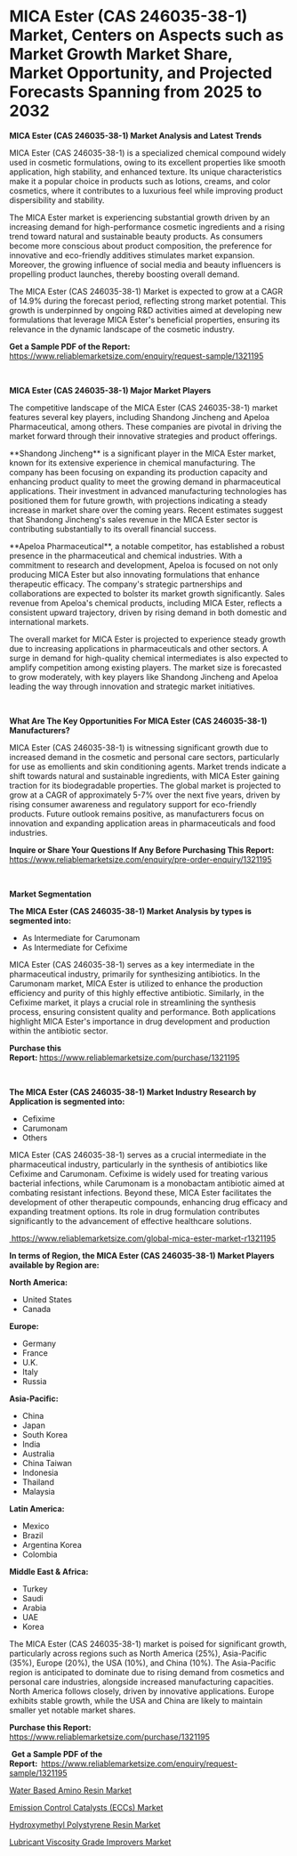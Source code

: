 <p><h1>MICA Ester (CAS 246035-38-1) Market, Centers on Aspects such as Market Growth Market Share, Market Opportunity, and Projected Forecasts Spanning from 2025 to 2032</h1></p><p><strong>MICA Ester (CAS 246035-38-1) Market Analysis and Latest Trends</strong></p>
<p><p>MICA Ester (CAS 246035-38-1) is a specialized chemical compound widely used in cosmetic formulations, owing to its excellent properties like smooth application, high stability, and enhanced texture. Its unique characteristics make it a popular choice in products such as lotions, creams, and color cosmetics, where it contributes to a luxurious feel while improving product dispersibility and stability. </p><p>The MICA Ester market is experiencing substantial growth driven by an increasing demand for high-performance cosmetic ingredients and a rising trend toward natural and sustainable beauty products. As consumers become more conscious about product composition, the preference for innovative and eco-friendly additives stimulates market expansion. Moreover, the growing influence of social media and beauty influencers is propelling product launches, thereby boosting overall demand. </p><p>The MICA Ester (CAS 246035-38-1) Market is expected to grow at a CAGR of 14.9% during the forecast period, reflecting strong market potential. This growth is underpinned by ongoing R&D activities aimed at developing new formulations that leverage MICA Ester's beneficial properties, ensuring its relevance in the dynamic landscape of the cosmetic industry.</p></p>
<p><strong>Get a Sample PDF of the Report:&nbsp;</strong> <a href="https://www.reliablemarketsize.com/enquiry/request-sample/1321195?utm_campaign=1840&utm_medium=2&utm_source=Github&utm_content=ia&utm_term=04042025&utm_id=mica-ester-cas-246035-38-1">https://www.reliablemarketsize.com/enquiry/request-sample/1321195</a></p>
<p>&nbsp;</p>
<p><strong>MICA Ester (CAS 246035-38-1) Major Market Players</strong></p>
<p><p>The competitive landscape of the MICA Ester (CAS 246035-38-1) market features several key players, including Shandong Jincheng and Apeloa Pharmaceutical, among others. These companies are pivotal in driving the market forward through their innovative strategies and product offerings.</p><p>**Shandong Jincheng** is a significant player in the MICA Ester market, known for its extensive experience in chemical manufacturing. The company has been focusing on expanding its production capacity and enhancing product quality to meet the growing demand in pharmaceutical applications. Their investment in advanced manufacturing technologies has positioned them for future growth, with projections indicating a steady increase in market share over the coming years. Recent estimates suggest that Shandong Jincheng's sales revenue in the MICA Ester sector is contributing substantially to its overall financial success.</p><p>**Apeloa Pharmaceutical**, a notable competitor, has established a robust presence in the pharmaceutical and chemical industries. With a commitment to research and development, Apeloa is focused on not only producing MICA Ester but also innovating formulations that enhance therapeutic efficacy. The company's strategic partnerships and collaborations are expected to bolster its market growth significantly. Sales revenue from Apeloa's chemical products, including MICA Ester, reflects a consistent upward trajectory, driven by rising demand in both domestic and international markets.</p><p>The overall market for MICA Ester is projected to experience steady growth due to increasing applications in pharmaceuticals and other sectors. A surge in demand for high-quality chemical intermediates is also expected to amplify competition among existing players. The market size is forecasted to grow moderately, with key players like Shandong Jincheng and Apeloa leading the way through innovation and strategic market initiatives.</p></p>
<p>&nbsp;</p>
<p><strong>What Are The Key Opportunities For MICA Ester (CAS 246035-38-1) Manufacturers?</strong></p>
<p><p>MICA Ester (CAS 246035-38-1) is witnessing significant growth due to increased demand in the cosmetic and personal care sectors, particularly for use as emollients and skin conditioning agents. Market trends indicate a shift towards natural and sustainable ingredients, with MICA Ester gaining traction for its biodegradable properties. The global market is projected to grow at a CAGR of approximately 5-7% over the next five years, driven by rising consumer awareness and regulatory support for eco-friendly products. Future outlook remains positive, as manufacturers focus on innovation and expanding application areas in pharmaceuticals and food industries.</p></p>
<p><strong>Inquire or Share Your Questions If Any Before Purchasing This Report:</strong> <a href="https://www.reliablemarketsize.com/enquiry/pre-order-enquiry/1321195?utm_campaign=1840&utm_medium=2&utm_source=Github&utm_content=ia&utm_term=04042025&utm_id=mica-ester-cas-246035-38-1">https://www.reliablemarketsize.com/enquiry/pre-order-enquiry/1321195</a></p>
<p>&nbsp;</p>
<p><strong>Market Segmentation</strong></p>
<p><strong>The MICA Ester (CAS 246035-38-1) Market Analysis by types is segmented into:</strong></p>
<p><ul><li>As Intermediate for Carumonam</li><li>As Intermediate for Cefixime</li></ul></p>
<p><p>MICA Ester (CAS 246035-38-1) serves as a key intermediate in the pharmaceutical industry, primarily for synthesizing antibiotics. In the Carumonam market, MICA Ester is utilized to enhance the production efficiency and purity of this highly effective antibiotic. Similarly, in the Cefixime market, it plays a crucial role in streamlining the synthesis process, ensuring consistent quality and performance. Both applications highlight MICA Ester's importance in drug development and production within the antibiotic sector.</p></p>
<p><strong>Purchase this Report:&nbsp;</strong><a href="https://www.reliablemarketsize.com/purchase/1321195?utm_campaign=1840&utm_medium=2&utm_source=Github&utm_content=ia&utm_term=04042025&utm_id=mica-ester-cas-246035-38-1">https://www.reliablemarketsize.com/purchase/1321195</a></p>
<p>&nbsp;</p>
<p><strong>The MICA Ester (CAS 246035-38-1) Market Industry Research by Application is segmented into:</strong></p>
<p><ul><li>Cefixime</li><li>Carumonam</li><li>Others</li></ul></p>
<p><p>MICA Ester (CAS 246035-38-1) serves as a crucial intermediate in the pharmaceutical industry, particularly in the synthesis of antibiotics like Cefixime and Carumonam. Cefixime is widely used for treating various bacterial infections, while Carumonam is a monobactam antibiotic aimed at combating resistant infections. Beyond these, MICA Ester facilitates the development of other therapeutic compounds, enhancing drug efficacy and expanding treatment options. Its role in drug formulation contributes significantly to the advancement of effective healthcare solutions.</p></p>
<p><a href="https://www.reliablemarketsize.com/global-mica-ester-market-r1321195?utm_campaign=1840&utm_medium=2&utm_source=Github&utm_content=ia&utm_term=04042025&utm_id=mica-ester-cas-246035-38-1">&nbsp;https://www.reliablemarketsize.com/global-mica-ester-market-r1321195</a></p>
<p><strong>In terms of Region, the MICA Ester (CAS 246035-38-1) Market Players available by Region are:</strong></p>
<p>
    <p> <strong> North America: </strong>
        <ul>
            <li>United States</li>
            <li>Canada</li>
        </ul>
        </p> 
    <p> <strong> Europe: </strong>
        <ul>
            <li>Germany</li>
            <li>France</li>
            <li>U.K.</li>
            <li>Italy</li>
            <li>Russia</li>
        </ul>
        </p> 
    <p> <strong> Asia-Pacific: </strong>
        <ul>
            <li>China</li>
            <li>Japan</li>
            <li>South Korea</li>
            <li>India</li>
            <li>Australia</li>
            <li>China Taiwan</li>
            <li>Indonesia</li>
            <li>Thailand</li>
            <li>Malaysia</li>
        </ul>
        </p> 
    <p> <strong> Latin America: </strong>
        <ul>
            <li>Mexico</li>
            <li>Brazil</li>
            <li>Argentina Korea</li>
            <li>Colombia</li>
        </ul>
        </p> 
    <p> <strong> Middle East & Africa: </strong>
        <ul>
            <li>Turkey</li>
            <li>Saudi</li>
            <li>Arabia</li>
            <li>UAE</li>
            <li>Korea</li>
        </ul>
    </p>
    </p>
<p><p>The MICA Ester (CAS 246035-38-1) market is poised for significant growth, particularly across regions such as North America (25%), Asia-Pacific (35%), Europe (20%), the USA (10%), and China (10%). The Asia-Pacific region is anticipated to dominate due to rising demand from cosmetics and personal care industries, alongside increased manufacturing capacities. North America follows closely, driven by innovative applications. Europe exhibits stable growth, while the USA and China are likely to maintain smaller yet notable market shares.</p></p>
<p><strong>Purchase this Report: </strong><a href="https://www.reliablemarketsize.com/purchase/1321195?utm_campaign=1840&utm_medium=2&utm_source=Github&utm_content=ia&utm_term=04042025&utm_id=mica-ester-cas-246035-38-1">https://www.reliablemarketsize.com/purchase/1321195</a></p>
<p>&nbsp;<strong>Get a Sample PDF of the Report:&nbsp;&nbsp;</strong><a href="https://www.reliablemarketsize.com/enquiry/request-sample/1321195?utm_campaign=1840&utm_medium=2&utm_source=Github&utm_content=ia&utm_term=04042025&utm_id=mica-ester-cas-246035-38-1">https://www.reliablemarketsize.com/enquiry/request-sample/1321195</a></p>
<p><strong></strong></p>
<p><p><a href="https://github.com/vimar16th/Market-Research-Report-List-7/blob/main/water-based-amino-resin-market.md?utm_campaign=1840&utm_medium=2&utm_source=Github&utm_content=ia&utm_term=04042025&utm_id=mica-ester-cas-246035-38-1">Water Based Amino Resin Market</a></p><p><a href="https://github.com/shiahbuyerin/Market-Research-Report-List-1/blob/main/emission-control-catalysts-eccs-market.md?utm_campaign=1840&utm_medium=2&utm_source=Github&utm_content=ia&utm_term=04042025&utm_id=mica-ester-cas-246035-38-1">Emission Control Catalysts (ECCs) Market</a></p><p><a href="https://github.com/maikefelanc3/Market-Research-Report-List-1/blob/main/hydroxymethyl-polystyrene-resin-market.md?utm_campaign=1840&utm_medium=2&utm_source=Github&utm_content=ia&utm_term=04042025&utm_id=mica-ester-cas-246035-38-1">Hydroxymethyl Polystyrene Resin Market</a></p><p><a href="https://github.com/fahieraudau9/Market-Research-Report-List-1/blob/main/lubricant-viscosity-grade-improvers-market.md?utm_campaign=1840&utm_medium=2&utm_source=Github&utm_content=ia&utm_term=04042025&utm_id=mica-ester-cas-246035-38-1">Lubricant Viscosity Grade Improvers Market</a></p></p>
